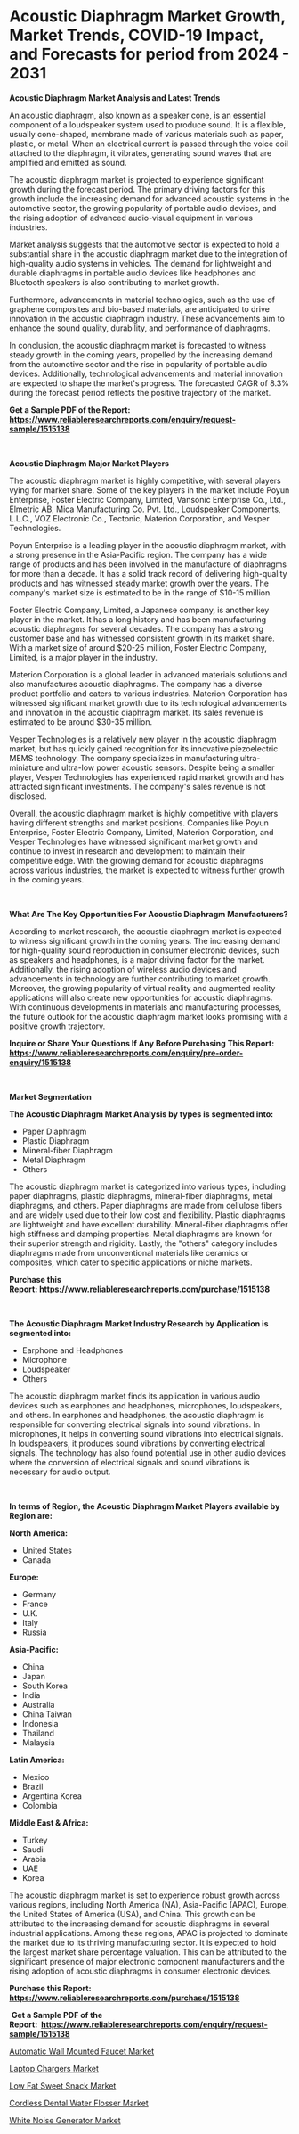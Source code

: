 <p><h1>Acoustic Diaphragm Market Growth, Market Trends, COVID-19 Impact, and Forecasts for period from 2024 - 2031</h1></p><p><strong>Acoustic Diaphragm Market Analysis and Latest Trends</strong></p>
<p><p>An acoustic diaphragm, also known as a speaker cone, is an essential component of a loudspeaker system used to produce sound. It is a flexible, usually cone-shaped, membrane made of various materials such as paper, plastic, or metal. When an electrical current is passed through the voice coil attached to the diaphragm, it vibrates, generating sound waves that are amplified and emitted as sound.</p><p>The acoustic diaphragm market is projected to experience significant growth during the forecast period. The primary driving factors for this growth include the increasing demand for advanced acoustic systems in the automotive sector, the growing popularity of portable audio devices, and the rising adoption of advanced audio-visual equipment in various industries.</p><p>Market analysis suggests that the automotive sector is expected to hold a substantial share in the acoustic diaphragm market due to the integration of high-quality audio systems in vehicles. The demand for lightweight and durable diaphragms in portable audio devices like headphones and Bluetooth speakers is also contributing to market growth.</p><p>Furthermore, advancements in material technologies, such as the use of graphene composites and bio-based materials, are anticipated to drive innovation in the acoustic diaphragm industry. These advancements aim to enhance the sound quality, durability, and performance of diaphragms.</p><p>In conclusion, the acoustic diaphragm market is forecasted to witness steady growth in the coming years, propelled by the increasing demand from the automotive sector and the rise in popularity of portable audio devices. Additionally, technological advancements and material innovation are expected to shape the market's progress. The forecasted CAGR of 8.3% during the forecast period reflects the positive trajectory of the market.</p></p>
<p><strong>Get a Sample PDF of the Report:&nbsp; <a href="https://www.reliableresearchreports.com/enquiry/request-sample/1515138">https://www.reliableresearchreports.com/enquiry/request-sample/1515138</a></strong></p>
<p>&nbsp;</p>
<p><strong>Acoustic Diaphragm Major Market Players</strong></p>
<p><p>The acoustic diaphragm market is highly competitive, with several players vying for market share. Some of the key players in the market include Poyun Enterprise, Foster Electric Company, Limited, Vansonic Enterprise Co., Ltd., Elmetric AB, Mica Manufacturing Co. Pvt. Ltd., Loudspeaker Components, L.L.C., VOZ Electronic Co., Tectonic, Materion Corporation, and Vesper Technologies.</p><p>Poyun Enterprise is a leading player in the acoustic diaphragm market, with a strong presence in the Asia-Pacific region. The company has a wide range of products and has been involved in the manufacture of diaphragms for more than a decade. It has a solid track record of delivering high-quality products and has witnessed steady market growth over the years. The company's market size is estimated to be in the range of $10-15 million.</p><p>Foster Electric Company, Limited, a Japanese company, is another key player in the market. It has a long history and has been manufacturing acoustic diaphragms for several decades. The company has a strong customer base and has witnessed consistent growth in its market share. With a market size of around $20-25 million, Foster Electric Company, Limited, is a major player in the industry.</p><p>Materion Corporation is a global leader in advanced materials solutions and also manufactures acoustic diaphragms. The company has a diverse product portfolio and caters to various industries. Materion Corporation has witnessed significant market growth due to its technological advancements and innovation in the acoustic diaphragm market. Its sales revenue is estimated to be around $30-35 million.</p><p>Vesper Technologies is a relatively new player in the acoustic diaphragm market, but has quickly gained recognition for its innovative piezoelectric MEMS technology. The company specializes in manufacturing ultra-miniature and ultra-low power acoustic sensors. Despite being a smaller player, Vesper Technologies has experienced rapid market growth and has attracted significant investments. The company's sales revenue is not disclosed.</p><p>Overall, the acoustic diaphragm market is highly competitive with players having different strengths and market positions. Companies like Poyun Enterprise, Foster Electric Company, Limited, Materion Corporation, and Vesper Technologies have witnessed significant market growth and continue to invest in research and development to maintain their competitive edge. With the growing demand for acoustic diaphragms across various industries, the market is expected to witness further growth in the coming years.</p></p>
<p>&nbsp;</p>
<p><strong>What Are The Key Opportunities For Acoustic Diaphragm Manufacturers?</strong></p>
<p><p>According to market research, the acoustic diaphragm market is expected to witness significant growth in the coming years. The increasing demand for high-quality sound reproduction in consumer electronic devices, such as speakers and headphones, is a major driving factor for the market. Additionally, the rising adoption of wireless audio devices and advancements in technology are further contributing to market growth. Moreover, the growing popularity of virtual reality and augmented reality applications will also create new opportunities for acoustic diaphragms. With continuous developments in materials and manufacturing processes, the future outlook for the acoustic diaphragm market looks promising with a positive growth trajectory.</p></p>
<p><strong>Inquire or Share Your Questions If Any Before Purchasing This Report: <a href="https://www.reliableresearchreports.com/enquiry/pre-order-enquiry/1515138">https://www.reliableresearchreports.com/enquiry/pre-order-enquiry/1515138</a></strong></p>
<p>&nbsp;</p>
<p><strong>Market Segmentation</strong></p>
<p><strong>The Acoustic Diaphragm Market Analysis by types is segmented into:</strong></p>
<p><ul><li>Paper Diaphragm</li><li>Plastic Diaphragm</li><li>Mineral-fiber Diaphragm</li><li>Metal Diaphragm</li><li>Others</li></ul></p>
<p><p>The acoustic diaphragm market is categorized into various types, including paper diaphragms, plastic diaphragms, mineral-fiber diaphragms, metal diaphragms, and others. Paper diaphragms are made from cellulose fibers and are widely used due to their low cost and flexibility. Plastic diaphragms are lightweight and have excellent durability. Mineral-fiber diaphragms offer high stiffness and damping properties. Metal diaphragms are known for their superior strength and rigidity. Lastly, the "others" category includes diaphragms made from unconventional materials like ceramics or composites, which cater to specific applications or niche markets.</p></p>
<p><strong>Purchase this Report:&nbsp;<a href="https://www.reliableresearchreports.com/purchase/1515138">https://www.reliableresearchreports.com/purchase/1515138</a></strong></p>
<p>&nbsp;</p>
<p><strong>The Acoustic Diaphragm Market Industry Research by Application is segmented into:</strong></p>
<p><ul><li>Earphone and Headphones</li><li>Microphone</li><li>Loudspeaker</li><li>Others</li></ul></p>
<p><p>The acoustic diaphragm market finds its application in various audio devices such as earphones and headphones, microphones, loudspeakers, and others. In earphones and headphones, the acoustic diaphragm is responsible for converting electrical signals into sound vibrations. In microphones, it helps in converting sound vibrations into electrical signals. In loudspeakers, it produces sound vibrations by converting electrical signals. The technology has also found potential use in other audio devices where the conversion of electrical signals and sound vibrations is necessary for audio output.</p></p>
<p>&nbsp;</p>
<p><strong>In terms of Region, the Acoustic Diaphragm Market Players available by Region are:</strong></p>
<p>
    <p> <strong> North America: </strong>
        <ul>
            <li>United States</li>
            <li>Canada</li>
        </ul>
        </p> 
    <p> <strong> Europe: </strong>
        <ul>
            <li>Germany</li>
            <li>France</li>
            <li>U.K.</li>
            <li>Italy</li>
            <li>Russia</li>
        </ul>
        </p> 
    <p> <strong> Asia-Pacific: </strong>
        <ul>
            <li>China</li>
            <li>Japan</li>
            <li>South Korea</li>
            <li>India</li>
            <li>Australia</li>
            <li>China Taiwan</li>
            <li>Indonesia</li>
            <li>Thailand</li>
            <li>Malaysia</li>
        </ul>
        </p> 
    <p> <strong> Latin America: </strong>
        <ul>
            <li>Mexico</li>
            <li>Brazil</li>
            <li>Argentina Korea</li>
            <li>Colombia</li>
        </ul>
        </p> 
    <p> <strong> Middle East & Africa: </strong>
        <ul>
            <li>Turkey</li>
            <li>Saudi</li>
            <li>Arabia</li>
            <li>UAE</li>
            <li>Korea</li>
        </ul>
    </p>
    </p>
<p><p>The acoustic diaphragm market is set to experience robust growth across various regions, including North America (NA), Asia-Pacific (APAC), Europe, the United States of America (USA), and China. This growth can be attributed to the increasing demand for acoustic diaphragms in several industrial applications. Among these regions, APAC is projected to dominate the market due to its thriving manufacturing sector. It is expected to hold the largest market share percentage valuation. This can be attributed to the significant presence of major electronic component manufacturers and the rising adoption of acoustic diaphragms in consumer electronic devices.</p></p>
<p><strong>Purchase this Report: <a href="https://www.reliableresearchreports.com/purchase/1515138">https://www.reliableresearchreports.com/purchase/1515138</a></strong></p>
<p>&nbsp;<strong>Get a Sample PDF of the Report:&nbsp;&nbsp;<a href="https://www.reliableresearchreports.com/enquiry/request-sample/1515138">https://www.reliableresearchreports.com/enquiry/request-sample/1515138</a></strong></p>
<p><strong></strong></p>
<p><p><a href="https://github.com/Krish2023na/Market-Research-Report-List-2/blob/main/automatic-wall-mounted-faucet-market.md">Automatic Wall Mounted Faucet Market</a></p><p><a href="https://github.com/sofyaavrova/Market-Research-Report-List-2/blob/main/laptop-chargers-market.md">Laptop Chargers Market</a></p><p><a href="https://github.com/zebdakicsin/Market-Research-Report-List-2/blob/main/low-fat-sweet-snack-market.md">Low Fat Sweet Snack Market</a></p><p><a href="https://github.com/kuntayevaz/Market-Research-Report-List-2/blob/main/cordless-dental-water-flosser-market.md">Cordless Dental Water Flosser Market</a></p><p><a href="https://github.com/kholmovskayalyudmila/Market-Research-Report-List-2/blob/main/white-noise-generator-market.md">White Noise Generator Market</a></p></p>
